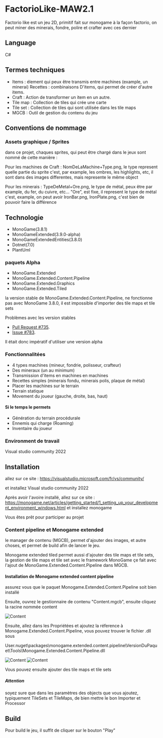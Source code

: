 # FactorioLike-MAW2.1

Factorio like est un jeu 2D, primitif fait sur monogame à la façon factorio, on peut miner des minerais, fondre, polire et crafter avec ces dernier

## Language

C#

## Termes techniques

- Items : élement qui peux être transmis entre machines (example, un minerai)
Recettes : combinaisons D'items, qui permet de créer d'autre items.
- Craft : Action de transformer un item en un autre.
- Tile map : Collection de tiles qui crée une carte
- Tile set : Collection de tiles qui sont utilisée dans les tile maps
- MGCB : Outil de gestion du contenu du jeu

## Conventions de nommage

### Assets graphique / Sprites

dans ce projet, chaques sprites, qui peut être chargé dans le jeux sont nommé de cette manière :

Pour les machines de Craft : NomDeLaMachine+Type.png, le type represent quelle partie du sprite c'est, par example, les ombres, les highlights, etc, il sont dans des images differentes, mais represente le même object

Pour les minerais : TypeDeMetal+Ore.png, le type de métal, peux être par example, du fer, du cuivre, etc... "Ore", est fixe, il represent le type de métal c'est, example, on peut avoir IronBar.png, IronPlate.png, c'est bien de pouvoir faire la différence



## Technologie

- MonoGame(3.8.1)
- MonoGameExtended(3.9.0-alpha)
- MonoGameExtendedEntities(3.8.0)
- Dotnet(7.0)
- PlantUml

### paquets Alpha

- MonoGame.Extended
- MonoGame.Extended.Content.Pipeline
- MonoGame.Extended.Graphics
- MonoGame.Extended.Tiled

la version stable de MonoGame.Extended.Content.Pipeline, ne fonctionne pas avec MonoGame 3.8.0, il est impossible d'importer des tile maps et tile sets

Problèmes avec les version stables
- [Pull Request #735](https://github.com/craftworkgames/MonoGame.Extended/pull/735).
- [Issue #783](https://github.com/craftworkgames/MonoGame.Extended/issues/783).

Il était donc impératif d'utiliser une version alpha

### Fonctionnalitées

- 4 types machines (mineur, fondrie, polisseur, crafteur)
- Des mineraux (un au minimum)
- Transmission d'items en machines en machines
- Recettes simples (minerais fondu, minerais polis, plaque de métal)
- Placer les machines sur le terrain
- Terrain statique
- Movement du joueur (gauche, droite, bas, haut)

#### Si le temps le permets

- Génération du terrain procédurale
- Ennemis qui charge (Roaming)
- Inventaire du joueur

### Environment de travail

Visual studio community 2022


## Installation

allez sur ce site : https://visualstudio.microsoft.com/fr/vs/community/

et installez Visual studio community 2022

Après avoir l'avoire installé, allez sur ce site : https://monogame.net/articles/getting_started/1_setting_up_your_development_environment_windows.html et installez monogame

Vous êtes prêt pour participer au projet


### Content pipeline et Monogame extended

le manager de contenu (MGCB), permet d'ajouter des images, et autre choses, et permet de build afin de lancer le jeu.

Monogame extended tiled permet aussi d'ajouter des tile maps et tile sets, la gestion de tile maps et tile set avec le framework MonoGame çe fait avec l'ajout de MonoGame.Extended.Content.Pipeline dans MGCB.

#### Installation de Monogame extended content pipeline

assurez vous que le paquet Monogame.Extended.Content.Pipeline soit bien installé

Ensuite, ouvrez le gestionnaire de contenu "Content.mgcb", ensuite cliquez la racine nommée content

![Content](Doc\Images\Content.PNG "Content")

Ensuite, allez dans les Propriétées et ajoutez la réference à Monogame.Extended.Content.Pipeline, vous pouvez trouver le fichier .dll sous 

User\.nuget\packages\monogame.extended.content.pipeline\VersionDuPaquet\Tools\Monogame.Extended.Content.Pipeline.dll

![Content](Doc\Images\Propreties.PNG "Content")
![Content](Doc\Images\Reference.PNG "Content")

Vous pouvez ensuite ajouter des tile maps et tile sets

##### Attention

soyez sure que dans les paramètres des objects que vous ajoutez, typiquement TileSets et TileMaps, de bien mettre le bon Importer et Processor

## Build

Pour build le jeu, il suffit de cliquer sur le bouton "Play"